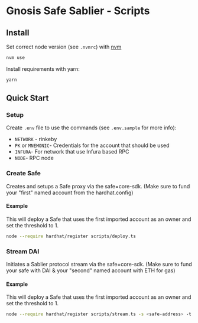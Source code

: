 Gnosis Safe Sablier - Scripts
=================

Install
-------
Set correct node version (see `.nvmrc`) with [nvm](https://github.com/nvm-sh/nvm)
```bash
nvm use
```

Install requirements with yarn:
```bash
yarn
```

Quick Start
-----------
### Setup

Create `.env` file to use the commands (see `.env.sample` for more info):

- `NETWORK` - rinkeby
- `PK` or `MNEMONIC`- Credentials for the account that should be used
- `INFURA`- For network that use Infura based RPC
- `NODE`- RPC node


### Create Safe
Creates and setups a Safe proxy via the safe=core-sdk. (Make sure to fund your "first" named account from the hardhat.config)

#### Example
This will deploy a Safe that uses the first imported account as an owner and set the threshold to 1.
```bash
node --require hardhat/register scripts/deploy.ts 
```

### Stream DAI
Initiates a Sablier protocol stream via the safe=core-sdk. (Make sure to fund your safe with DAI & your "second" named account with ETH for gas)

#### Example
This will deploy a Safe that uses the first imported account as an owner and set the threshold to 1.
```bash
node --require hardhat/register scripts/stream.ts -s <safe-address> -t <stream-target-address>

```


